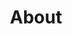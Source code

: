 ---
layout: about
title: About
permalink: /about/
footer: default
aboutBuilder:
  - title: Test Section One
    body: >-
      Metus egestas turpis sapien a, nulla metus. Nec neque, pharetra, sit
      blandit elementum cras. Orci sed justo risus quis quam sed molestie.
      Libero sapien ornare pulvinar eget feugiat quis viverra in enim. Faucibus
      amet bibendum ornare in. Mi quam mattis feugiat suspendisse venenatis,
      nisi etiam nulla tincidunt.


      Feugiat faucibus et faucibus tortor fringilla ac mi. Eget nunc nunc, nunc, pulvinar lorem eget egestas. Amet, urna amet interdum eu, sed feugiat interdum. Donec nisl enim, in ultrices amet. Dictum dignissim pellentesque tortor, nibh ultrices. Elit donec ac nam sed egestas. Scelerisque nibh eu, ac faucibus sit purus pretium. Sed nibh quisque magna sollicitudin luctus. Sodales nisi, nunc arcu, ultrices. Sodales id gravida tristique netus mattis nascetur. Sed maecenas fringilla ut vulputate tortor. Mauris fermentum morbi sit dignissim in suspendisse molestie. Et posuere bibendum lacus, molestie sed.


      Auctor nec cras molestie arcu mi et id sit ante. Adipiscing malesuada massa facilisi eros. Eu ut ut fermentum erat imperdiet nulla mauris consequat lorem. Platea risus tortor ultricies nunc. Eleifend fusce elementum nibh auctor. Cras lacus ipsum, orci hendrerit tellus. Mi morbi arcu suscipit elementum mauris mauris. Etiam egestas facilisis et eu tincidunt. Nisl tempor elit dui lectus pellentesque.
  - title: Test Section Two
    body: |-
      * Client name
      * Client name
      * Client name
      * Client name
      * Client name
      * Client name
      * Client name
      * Client name
      * Client nameClient name
      * Client name
      * Client nameClient name
      * Client name
  - title: Test Section Three
    body: >-
      Metus egestas turpis sapien a, nulla metus. Nec neque, pharetra, sit
      blandit elementum cras. Orci sed justo risus quis quam sed molestie.
      Libero sapien ornare pulvinar eget feugiat quis viverra in enim. Faucibus
      amet bibendum ornare in. Mi quam mattis feugiat suspendisse venenatis,
      nisi etiam nulla tincidunt.


      Feugiat faucibus et faucibus tortor fringilla ac mi. Eget nunc nunc, nunc, pulvinar lorem eget egestas. Amet, urna amet interdum eu, sed feugiat interdum. Donec nisl enim, in ultrices amet. Dictum dignissim pellentesque tortor, nibh ultrices. Elit donec ac nam sed egestas. Scelerisque nibh eu, ac faucibus sit purus pretium. Sed nibh quisque magna sollicitudin luctus. Sodales nisi, nunc arcu, ultrices. Sodales id gravida tristique netus mattis nascetur. Sed maecenas fringilla ut vulputate tortor. Mauris fermentum morbi sit dignissim in suspendisse molestie. Et posuere bibendum lacus, molestie sed.


      Auctor nec cras molestie arcu mi et id sit ante. Adipiscing malesuada massa facilisi eros. Eu ut ut fermentum erat imperdiet nulla mauris consequat lorem. Platea risus tortor ultricies nunc. Eleifend fusce elementum nibh auctor. Cras lacus ipsum, orci hendrerit tellus. Mi morbi arcu suscipit elementum mauris mauris. Etiam egestas facilisis et eu tincidunt. Nisl tempor elit dui lectus pellentesque.
  - title: Test Section Four
    body: >-
      Metus egestas turpis sapien a, nulla metus. Nec neque, pharetra, sit
      blandit elementum cras. Orci sed justo risus quis quam sed molestie.
      Libero sapien ornare pulvinar eget feugiat quis viverra in enim. Faucibus
      amet bibendum ornare in. Mi quam mattis feugiat suspendisse venenatis,
      nisi etiam nulla tincidunt.


      ![This is an image](/assets/uploads/news_placeholder.jpg)


      Auctor nec cras molestie arcu mi et id sit ante. Adipiscing malesuada massa facilisi eros. Eu ut ut fermentum erat imperdiet nulla mauris consequat lorem. Platea risus tortor ultricies nunc. Eleifend fusce elementum nibh auctor. Cras lacus ipsum, orci hendrerit tellus. Mi morbi arcu suscipit elementum mauris mauris. Etiam egestas facilisis et eu tincidunt. Nisl tempor elit dui lectus pellentesque.
---